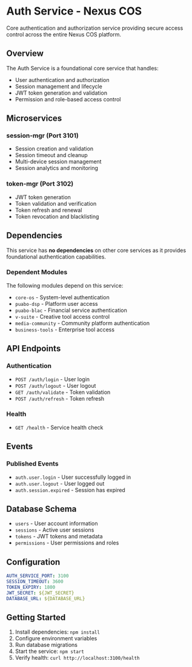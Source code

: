 # Auth Service - Nexus COS

Core authentication and authorization service providing secure access control across the entire Nexus COS platform.

## Overview

The Auth Service is a foundational core service that handles:
- User authentication and authorization
- Session management and lifecycle
- JWT token generation and validation
- Permission and role-based access control

## Microservices

### session-mgr (Port 3101)
- Session creation and validation
- Session timeout and cleanup
- Multi-device session management
- Session analytics and monitoring

### token-mgr (Port 3102)
- JWT token generation
- Token validation and verification
- Token refresh and renewal
- Token revocation and blacklisting

## Dependencies

This service has **no dependencies** on other core services as it provides foundational authentication capabilities.

### Dependent Modules
The following modules depend on this service:
- `core-os` - System-level authentication
- `puabo-dsp` - Platform user access
- `puabo-blac` - Financial service authentication
- `v-suite` - Creative tool access control
- `media-community` - Community platform authentication
- `business-tools` - Enterprise tool access

## API Endpoints

### Authentication
- `POST /auth/login` - User login
- `POST /auth/logout` - User logout
- `GET /auth/validate` - Token validation
- `POST /auth/refresh` - Token refresh

### Health
- `GET /health` - Service health check

## Events

### Published Events
- `auth.user.login` - User successfully logged in
- `auth.user.logout` - User logged out
- `auth.session.expired` - Session has expired

## Database Schema

- `users` - User account information
- `sessions` - Active user sessions
- `tokens` - JWT tokens and metadata
- `permissions` - User permissions and roles

## Configuration

```yaml
AUTH_SERVICE_PORT: 3100
SESSION_TIMEOUT: 3600
TOKEN_EXPIRY: 1800
JWT_SECRET: ${JWT_SECRET}
DATABASE_URL: ${DATABASE_URL}
```

## Getting Started

1. Install dependencies: `npm install`
2. Configure environment variables
3. Run database migrations
4. Start the service: `npm start`
5. Verify health: `curl http://localhost:3100/health`